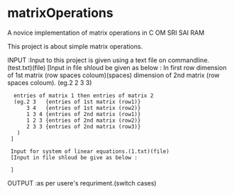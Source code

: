 # matrixOperations
A novice implementation of matrix operations in C
                              OM SRI SAI RAM

This project is about simple matrix operations.


INPUT :Input to this project is given using a text file on commandline.(test.txt)(file)
     [Input in file shloud be given as below :
      In first row dimension of 1st matrix (row spaces coloum)(spaces) dimension of 2nd matrix (row spaces coloum).
      (eg.2 2 3 3)

      entries of matrix 1 then entries of matrix 2
      (eg.2 3   {entries of 1st matrix (row1)}
          3 4   {entries of 1st matrix (row2)}
          1 3 4 {entries of 2nd matrix (row1)}
          1 2 3 {entries of 2nd matrix (row2)}
          2 3 3 {entries of 2nd matrix (row3)}
       )
     ]

     Input for system of linear equations.(1.txt)(file)
     [Input in file shloud be give as below :
       
     ]


OUTPUT :as per usere's requriment.(switch cases)


       
 
